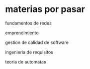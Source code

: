# materias por pasar

fundamentos de redes


emprendimiento


gestion de calidad de software


ingenieria de requisitos


teoria de automatas

